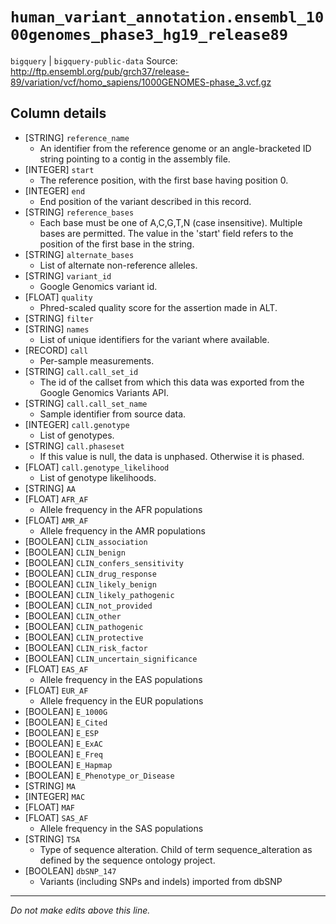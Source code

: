 # `human_variant_annotation.ensembl_1000genomes_phase3_hg19_release89`
`bigquery` | `bigquery-public-data`
Source: http://ftp.ensembl.org/pub/grch37/release-89/variation/vcf/homo_sapiens/1000GENOMES-phase_3.vcf.gz

## Column details
* [STRING]    `reference_name`
  - An identifier from the reference genome or an angle-bracketed ID string pointing to a contig in the assembly file.
* [INTEGER]   `start`
  - The reference position, with the first base having position 0.
* [INTEGER]   `end`
  - End position of the variant described in this record.
* [STRING]    `reference_bases`
  - Each base must be one of A,C,G,T,N (case insensitive). Multiple bases are permitted. The value in the 'start' field refers to the position of the first base in the string.
* [STRING]    `alternate_bases`
  - List of alternate non-reference alleles.
* [STRING]    `variant_id`
  - Google Genomics variant id.
* [FLOAT]     `quality`
  - Phred-scaled quality score for the assertion made in ALT.
* [STRING]    `filter`
* [STRING]    `names`
  - List of unique identifiers for the variant where available.
* [RECORD]    `call`
  - Per-sample measurements.
* [STRING]    `call.call_set_id`
  - The id of the callset from which this data was exported from the Google Genomics Variants API.
* [STRING]    `call.call_set_name`
  - Sample identifier from source data.
* [INTEGER]   `call.genotype`
  - List of genotypes.
* [STRING]    `call.phaseset`
  - If this value is null, the data is unphased.  Otherwise it is phased.
* [FLOAT]     `call.genotype_likelihood`
  - List of genotype likelihoods.
* [STRING]    `AA`
* [FLOAT]     `AFR_AF`
  - Allele frequency in the AFR populations
* [FLOAT]     `AMR_AF`
  - Allele frequency in the AMR populations
* [BOOLEAN]   `CLIN_association`
* [BOOLEAN]   `CLIN_benign`
* [BOOLEAN]   `CLIN_confers_sensitivity`
* [BOOLEAN]   `CLIN_drug_response`
* [BOOLEAN]   `CLIN_likely_benign`
* [BOOLEAN]   `CLIN_likely_pathogenic`
* [BOOLEAN]   `CLIN_not_provided`
* [BOOLEAN]   `CLIN_other`
* [BOOLEAN]   `CLIN_pathogenic`
* [BOOLEAN]   `CLIN_protective`
* [BOOLEAN]   `CLIN_risk_factor`
* [BOOLEAN]   `CLIN_uncertain_significance`
* [FLOAT]     `EAS_AF`
  - Allele frequency in the EAS populations
* [FLOAT]     `EUR_AF`
  - Allele frequency in the EUR populations
* [BOOLEAN]   `E_1000G`
* [BOOLEAN]   `E_Cited`
* [BOOLEAN]   `E_ESP`
* [BOOLEAN]   `E_ExAC`
* [BOOLEAN]   `E_Freq`
* [BOOLEAN]   `E_Hapmap`
* [BOOLEAN]   `E_Phenotype_or_Disease`
* [STRING]    `MA`
* [INTEGER]   `MAC`
* [FLOAT]     `MAF`
* [FLOAT]     `SAS_AF`
  - Allele frequency in the SAS populations
* [STRING]    `TSA`
  - Type of sequence alteration. Child of term sequence_alteration as defined by the sequence ontology project.
* [BOOLEAN]   `dbSNP_147`
  - Variants (including SNPs and indels) imported from dbSNP

-------------------------------------------------------------------------------
*Do not make edits above this line.*
